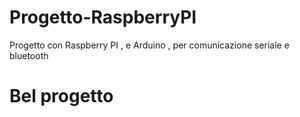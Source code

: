 # Progetto-RaspberryPI
Progetto con Raspberry PI , e Arduino , per comunicazione seriale e bluetooth
# Bel progetto
